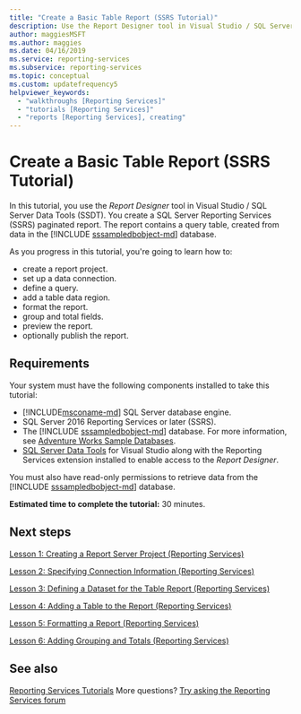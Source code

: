```yaml
---
title: "Create a Basic Table Report (SSRS Tutorial)"
description: Use the Report Designer tool in Visual Studio / SQL Server Data Tools (SSDT) and then create a SQL Server Reporting Services (SSRS) paginated report.
author: maggiesMSFT
ms.author: maggies
ms.date: 04/16/2019
ms.service: reporting-services
ms.subservice: reporting-services
ms.topic: conceptual
ms.custom: updatefrequency5
helpviewer_keywords:
  - "walkthroughs [Reporting Services]"
  - "tutorials [Reporting Services]"
  - "reports [Reporting Services], creating"
---
```

# Create a Basic Table Report (SSRS Tutorial)

In this tutorial, you use the *Report Designer* tool in Visual Studio / SQL Server Data Tools (SSDT). You create a SQL Server Reporting Services (SSRS) paginated report. The report contains a query table, created from data in the [!INCLUDE [sssampledbobject-md](../includes/sssampledbobject-md.md)] database.

As you progress in this tutorial, you're going to learn how to:
  
- create a report project.
- set up a data connection.
- define a query.
- add a table data region.
- format the report.
- group and total fields.
- preview the report.
- optionally publish the report.

## Requirements

Your system must have the following components installed to take this tutorial:

- [!INCLUDE[msconame-md](../includes/msconame-md.md)] SQL Server database engine.  
- SQL Server 2016 Reporting Services or later (SSRS).
- The [!INCLUDE [sssampledbobject-md](../includes/sssampledbobject-md.md)] database.  For more information, see [Adventure Works Sample Databases](https://github.com/Microsoft/sql-server-samples/releases).
- [SQL Server Data Tools](../ssdt/download-sql-server-data-tools-ssdt.md) for Visual Studio along with the Reporting Services extension installed to enable access to the *Report Designer*.
  
You must also have read-only permissions to retrieve data from the [!INCLUDE [sssampledbobject-md](../includes/sssampledbobject-md.md)] database.

**Estimated time to complete the tutorial:** 30 minutes.

## Next steps

[Lesson 1: Creating a Report Server Project &#40;Reporting Services&#41;](lesson-1-creating-a-report-server-project-reporting-services.md)

[Lesson 2: Specifying Connection Information &#40;Reporting Services&#41;](lesson-2-specifying-connection-information-reporting-services.md)

[Lesson 3: Defining a Dataset for the Table Report &#40;Reporting Services&#41;](lesson-3-defining-a-dataset-for-the-table-report-reporting-services.md)

[Lesson 4: Adding a Table to the Report &#40;Reporting Services&#41;](lesson-4-adding-a-table-to-the-report-reporting-services.md)

[Lesson 5: Formatting a Report &#40;Reporting Services&#41;](lesson-5-formatting-a-report-reporting-services.md)

[Lesson 6: Adding Grouping and Totals &#40;Reporting Services&#41;](lesson-6-adding-grouping-and-totals-reporting-services.md)

## See also

[Reporting Services Tutorials](reporting-services-tutorials-ssrs.md)
More questions? [Try asking the Reporting Services forum](/answers/search.html?c=&f=&includeChildren=&q=ssrs+OR+reporting+services&redirect=search%2fsearch&sort=relevance&type=question+OR+idea+OR+kbentry+OR+answer+OR+topic+OR+user)
